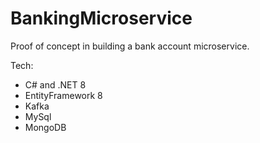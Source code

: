# BankingMicroservice

Proof of concept in building a bank account microservice.

Tech:
- C# and .NET 8
- EntityFramework 8
- Kafka
- MySql
- MongoDB